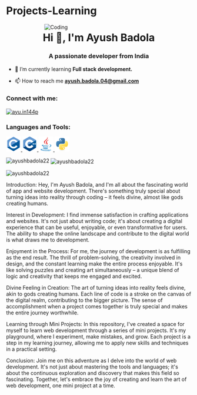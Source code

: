 # Projects-Learning


<img align = "right" alt = "Coding" width = "400" src = "https://www.google.com/url?sa=i&url=https%3A%2F%2Fexchange.art%2Fsingle%2F4fSUy1ar4sFWNndLrHDFshbjrSNxNtYno7tuisY4eMTk&psig=AOvVaw2XXfQ3iyjXVTuAzwCHvTzB&ust=1708702714752000&source=images&cd=vfe&opi=89978449&ved=0CBIQjRxqFwoTCJiNndekv4QDFQAAAAAdAAAAABAI">
<h1 align="center">Hi 👋, I'm Ayush Badola</h1>
<h3 align="center">A passionate developer from India</h3>

- 🌱 I’m currently learning **Full stack development.**

- 📫 How to reach me **ayush.badola.04@gmail.com**

<h3 align="left">Connect with me:</h3>
<p align="left">
<a href="https://instagram.com/ayu.in144p" target="blank"><img align="center" src="https://raw.githubusercontent.com/rahuldkjain/github-profile-readme-generator/master/src/images/icons/Social/instagram.svg" alt="ayu.in144p" height="30" width="40" /></a>
</p>

<h3 align="left">Languages and Tools:</h3>
<p align="left"> <a href="https://www.cprogramming.com/" target="_blank" rel="noreferrer"> <img src="https://raw.githubusercontent.com/devicons/devicon/master/icons/c/c-original.svg" alt="c" width="40" height="40"/> </a> <a href="https://www.w3schools.com/cpp/" target="_blank" rel="noreferrer"> <img src="https://raw.githubusercontent.com/devicons/devicon/master/icons/cplusplus/cplusplus-original.svg" alt="cplusplus" width="40" height="40"/> </a> <a href="https://www.java.com" target="_blank" rel="noreferrer"> <img src="https://raw.githubusercontent.com/devicons/devicon/master/icons/java/java-original.svg" alt="java" width="40" height="40"/> </a> <a href="https://www.python.org" target="_blank" rel="noreferrer"> <img src="https://raw.githubusercontent.com/devicons/devicon/master/icons/python/python-original.svg" alt="python" width="40" height="40"/> </a> </p>

<p><img align="left" src="https://github-readme-stats.vercel.app/api/top-langs?username=ayushbadola22&show_icons=true&locale=en&layout=compact" alt="ayushbadola22" /></p>

<p>&nbsp;<img align="center" src="https://github-readme-stats.vercel.app/api?username=ayushbadola22&show_icons=true&locale=en" alt="ayushbadola22" /></p>

<p><img align="center" src="https://github-readme-streak-stats.herokuapp.com/?user=ayushbadola22&" alt="ayushbadola22" /></p>


Introduction:
Hey, I'm Ayush Badola, and I'm all about the fascinating world of app and website development. There's something truly special about turning ideas into reality through coding – it feels divine, almost like gods creating humans.

Interest in Development:
I find immense satisfaction in crafting applications and websites. It's not just about writing code; it's about creating a digital experience that can be useful, enjoyable, or even transformative for users. The ability to shape the online landscape and contribute to the digital world is what draws me to development.

Enjoyment in the Process:
For me, the journey of development is as fulfilling as the end result. The thrill of problem-solving, the creativity involved in design, and the constant learning make the entire process enjoyable. It's like solving puzzles and creating art simultaneously – a unique blend of logic and creativity that keeps me engaged and excited.

Divine Feeling in Creation:
The art of turning ideas into reality feels divine, akin to gods creating humans. Each line of code is a stroke on the canvas of the digital realm, contributing to the bigger picture. The sense of accomplishment when a project comes together is truly special and makes the entire journey worthwhile.

Learning through Mini Projects:
In this repository, I've created a space for myself to learn web development through a series of mini projects. It's my playground, where I experiment, make mistakes, and grow. Each project is a step in my learning journey, allowing me to apply new skills and techniques in a practical setting.

Conclusion:
Join me on this adventure as I delve into the world of web development. It's not just about mastering the tools and languages; it's about the continuous exploration and discovery that makes this field so fascinating. Together, let's embrace the joy of creating and learn the art of web development, one mini project at a time.
